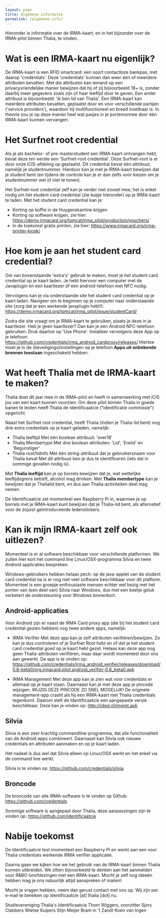 ```yaml
---
layout: page
title: Algemene informatie
permalink: /algemene-info/
---
```

Hieronder is informatie over de IRMA-kaart, en in het bijzonder over de IRMA-pilot binnen Thalia, te vinden. 

# Wat is een IRMA-kaart nu eigenlijk?
De IRMA-kaart is een RFID smartcard: een soort contactloze bankpas, met daarop 'credentials'. Deze 'credentials'  kunnen dan weer één of meerdere attributen bevatten. Met die attributen kan iemand op een privacyvriendelijke manier bewijzen dat hij of zij bijvoorbeeld 18+ is, zonder daarbij meer gegevens zoals zijn of haar leeftijd door te geven. Een ander attribuut is bijvoorbeeld:  'ik ben lid van Thalia'.
Een IRMA-kaart kan meerdere attributen bevatten, geplaatst door en voor verschillende partijen ('service providers'), waardoor hij multifunctioneel en breed inzetbaar is. In theorie zou je op deze manier heel wat pasjes in je portemonnee door één IRMA-kaart kunnen vervangen.

# Het Surfnet root credential 
Als je als bachelor- of pre-masterstudent een IRMA-kaart ontvangen hebt, bevat deze ten eerste een 'Surfnet-root credential'. Deze Surfnet-root is er door onze iCIS-afdeling op geplaatst. Dit credential bevat één attribuut, namelijk je studentnummer. Hierdoor kan je met je IRMA-kaart bewijzen dat je student bent (en tijdens de controle kan je er dan zelfs voor kiezen om je studentnummer wel of niet te tonen).

Het Surfnet-root credential zelf kan je verder niet zoveel mee; het is enkel nodig om het student card credential (zie kopje hieronder) op je IRMA-kaart te laden.
Met het student card credential kan je:
* Korting op koffie in de Huygenskantine krijgen
* Korting op software krijgen, zie hier: https://demo.irmacard.org/tomcat/irma_pilot/production/vouchers/
* In de toekomst gratis printen, zie hier: https://www.irmacard.org/irma-printer-kiosk/

# Hoe kom je aan het student card credential? 
Om van bovenstaande 'extra's' gebruik te maken, moet je het student card credential op je kaart laden. Je hebt hiervoor een computer met de Javaplugin en een kaartlezer óf een android-telefoon met NFC nodig.

Vervolgens kan je via onderstaande site het student card credential op je kaart laden. Navigeer om te beginnen op je computer naar onderstaande site (zorg dat je een werkende javaplugin hebt!):
https://demo.irmacard.org/tomcat/irma_pilot/issue/studentCard/

Zodra die site vraagt om je IRMA-kaart te gebruiken, plaats je deze in je kaartlezer. Heb je geen kaartlezer? Dan kan je een Android NFC-telefoon gebruiken. Druk daartoe op 'Use Phone'.
Installeer vervolgens deze App op je telefoon:
https://github.com/credentials/irma_android_cardproxy/releases/
Hiertoe moet je in de (beveiligings)instellingen op je telefoon **Apps uit onbekende bronnen toestaan** ingeschakeld hebben. 

# Wat heeft Thalia met de IRMA-kaart te maken?
Thalia doet dit jaar mee in de IRMA-pilot en heeft in samenwerking met iCIS jou van een kaart kunnen voorzien. Om deze pilot binnen Thalia in goede banen te leiden heeft Thalia de Identificaatcie ("identificatie commissie") opgericht.

Naast het Surfnet root credential, heeft Thalia (indien je Thalia-lid bent) nog drie extra credentials op je kaart geladen, namelijk:

* Thalia leeftijd
    Met één boolean attribuut: 'over18'
* Thalia Membertype
    Met drie boolean attributen: 'Lid', 'Erelid' en 'Begunstiger'
* Thalia root/lidinfo
    Met één string-attribuut dat je gebruikersnaam voor Thalia bevat
    Met dit attribuut ben je dus te identificeren (iets dat in sommige gevallen nodig is).

Met **Thalia leeftijd** kan je op borrels bewijzen dat je, wat wettelijke leeftijdsgrens betreft, alcohol mag drinken. Met **Thalia membertype** kan je bewijzen dat je Thalialid bent, en dus aan Thalia-activiteiten deel mag nemen.

De Identificaatcie zet momenteel een Raspberry Pi in, waarmee je op borrels met je IRMA-kaart kunt bewijzen dat je Thalia-lid bent, als alternatief voor de zojuist geïntroduceerde ledenstickers.

# Kan ik mijn IRMA-kaart zelf ook uitlezen?
Momenteel is er al software beschikbaar voor verschillende platformen. We zullen hier kort het command line Linux/OSX-programma Silvia en twee Android applicaties bespreken. 

Windows-gebruikers hebben helaas pech: op de java-applet van de student card credential na is er nog niet veel software beschikbaar voor dit platform. Momenteel is een groepje enthousiaste mensen echter wel bezig met het porten van (een deel van) Silvia naar Windows, dus met een beetje geluk verbetert de ondersteuning voor Windows binnenkort.

## Android-applicaties
Voor Android zijn er naast de IRMA Card proxy app (die bij het student card credential gezien hebben) nog twee andere apps, namelijk:

* IRMA Verifier
  Met deze app kan je zelf attributen verifiëren/bewijzen. Zo kan je dus controleren of je Surfnet Root hebt en of dat je het student card credential goed op je kaart hebt gezet. Helaas kan deze app nog geen Thalia-attributen verifi&#0235;ren, maar daar wordt momenteel door ons aan gewerkt. De app is te vinden op:
  https://github.com/credentials/irma_android_verifier/releases/download/0.8-beta0/org.irmacard.pilot.android_verifier-0.8_beta0.apk

* IRMA Management
  Met deze app kan je zien wat voor credentials er allemaal op je kaart staan. Daarnaast kan je met deze app je pincode wijzigen. WIJZIG DEZE PINCODE ZO SNEL MOGELIJK! De originele management-app crasht als hij een IRMA-kaart met Thalia credentials tegenkomt. Daarom stelt de Identificaatcie een aangepaste versie beschikbaar. Deze kan je vinden op:
  http://rded.nl/imgmt.apk

## Silvia
Silvia is een zeer krachtig commandline-programma, dat alle functionaliteit van de Android apps combineert. Daarnaast kan Silvia ook nieuwe credentials en attributen aanmaken en op je kaart laden.

Het nadeel is dus wel dat Silvia alleen op Linux/OSX werkt en het enkel via de command line werkt.

Silvia is te vinden op:
https://github.com/credentials/silvia

## Broncode
De broncode van alle IRMA-software is te vinden op Github:
https://github.com/credentials

Sommige software is aangepast door Thalia, deze aanpassingen zijn te vinden op:
https://github.com/identificaatcie

# Nabije toekomst
De Identificaatcie test momenteel een Raspberry Pi en werkt aan een voor Thalia credentials werkende IRMA verifier applicatie.

Daarna gaan we kijken hoe we het gebruik van de IRMA-kaart binnen Thalia kunnen uitbreiden. We zitten bijvoorbeeld te denken aan het aanmelden voor R&BO lunchlezingen met een IRMA-kaart. Mocht je zelf nog ideeën hebben mag je ons natuurlijk altijd aanspreken of mailen!

Mocht je vragen hebben, neem dan gerust contact met ons op. Wij zijn per e-mail te bereiken op identificaatcie [at] thalia [dot] nu.

Studievereniging Thalia's Identificaatcie
Thom Wiggers, voorzitter
Sjors Clabbers
Wietse Kuipers
Stijn Meijer
Bram in 't Zandt
Koen van Ingen
